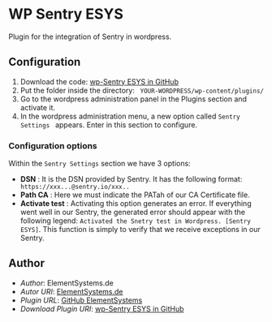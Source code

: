 # WP Sentry ESYS

Plugin for the integration of Sentry in wordpress.

## Configuration

1. Download the code: [wp-Sentry ESYS in GitHub](https://github.com/ElementSystems/wp-sentry-esys/archive/master.zip)
2. Put the folder inside the directory: ``` YOUR-WORDPRESS/wp-content/plugins/```
3. Go to the wordpress administration panel in the Plugins section and activate it.
4. In the wordpress administration menu, a new option called ```Sentry Settings ``` appears. Enter in this section to configure.

### Configuration options

Within the ```Sentry Settings``` section we have 3 options:

- **DSN** :  It is the DSN provided by Sentry. It has the following format: ``` https://xxx...@sentry.io/xxx..```
- **Path CA** : Here we must indicate the PATah of our CA Certificate file.
- **Activate test** : Activating this option generates an error. If everything went well in our Sentry, the generated error should appear with the following legend: ``` Activated the Snetry test in Wordpress. [Sentry ESYS] ```.
This function is simply to verify that we receive exceptions in our Sentry.

## Author

- *Author*: ElementSystems.de
- *Autor URI*: [ElementSystems.de](https://www.elementsystems.de)
- *Plugin URL*: [GitHub ElementSystems](https://github.com/ElementSystems/wp-sentry-esys)
- *Download Plugin URI*:  [wp-Sentry ESYS in GitHub](https://github.com/ElementSystems/wp-sentry-esys/archive/master.zip)
